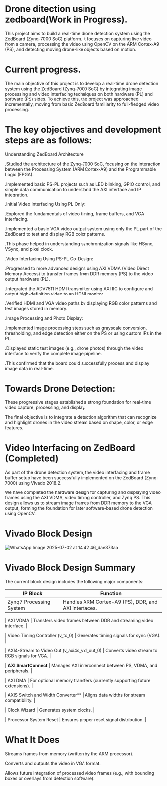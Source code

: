 # Drone ditection using zedboard(Work in Progress).

This project aims to build a real-time drone detection system using the ZedBoard (Zynq-7000 SoC) platform. It focuses on capturing live video from a camera, processing the video using OpenCV on the ARM Cortex-A9 (PS), and detecting moving drone-like objects based on motion.

# Current progress.

The main objective of this project is to develop a real-time drone detection system using the ZedBoard (Zynq-7000 SoC) by integrating image processing and video interfacing techniques on both hardware (PL) and software (PS) sides. To achieve this, the project was approached incrementally, moving from basic ZedBoard familiarity to full-fledged video processing.

# The key objectives and development steps are as follows:
Understanding ZedBoard Architecture:

.Studied the architecture of the Zynq-7000 SoC, focusing on the interaction between the Processing System (ARM Cortex-A9) and the Programmable Logic (FPGA).

.Implemented basic PS-PL projects such as LED blinking, GPIO control, and simple data communication to understand the AXI interface and IP integration.

.Initial Video Interfacing Using PL Only:

.Explored the fundamentals of video timing, frame buffers, and VGA interfacing.

.Implemented a basic VGA video output system using only the PL part of the ZedBoard to test and display RGB color patterns.

.This phase helped in understanding synchronization signals like HSync, VSync, and pixel clock.

.Video Interfacing Using PS-PL Co-Design:

.Progressed to more advanced designs using AXI VDMA (Video Direct Memory Access) to transfer frames from DDR memory (PS) to the video output hardware (PL).

.Integrated the ADV7511 HDMI transmitter using AXI IIC to configure and output high-definition video to an HDMI monitor.

.Verified HDMI and VGA video paths by displaying RGB color patterns and test images stored in memory.

.Image Processing and Photo Display:

.Implemented image processing steps such as grayscale conversion, thresholding, and edge detection either on the PS or using custom IPs in the PL.

.Displayed static test images (e.g., drone photos) through the video interface to verify the complete image pipeline.

.This confirmed that the board could successfully process and display image data in real-time.

# Towards Drone Detection:

These progressive stages established a strong foundation for real-time video capture, processing, and display.

The final objective is to integrate a detection algorithm that can recognize and highlight drones in the video stream based on shape, color, or edge features.

# Video Interfacing on ZedBoard (Completed)
As part of the drone detection system, the video interfacing and frame buffer setup have been successfully implemented on the ZedBoard (Zynq-7000) using Vivado 2018.2.

We have completed the hardware design for capturing and displaying video frames using the AXI VDMA, video timing controller, and Zynq PS. This design allows us to stream image frames from DDR memory to the VGA output, forming the foundation for later software-based drone detection using OpenCV.

# Vivado Block Design
![WhatsApp Image 2025-07-02 at 14 42 46_dae373aa](https://github.com/user-attachments/assets/8aaa0a3f-c6da-4768-9e55-f08f948566e9)


# Vivado Block Design Summary
The current block design includes the following major components:

   | IP Block                                         | Function                                                                |
   | ------------------------------------------------ | ----------------------------------------------------------------------- |
   | Zynq7 Processing System                          | Handles ARM Cortex-A9 (PS), DDR, and AXI interfaces.                    |
   
   | AXI VDMA                                         | Transfers video frames between DDR and streaming video interface.       |
   
   | Video Timing Controller (v\_tc\_0)               | Generates timing signals for sync (VGA).                                |
   
   | AXI4-Stream to Video Out (v\_axi4s\_vid\_out\_0) | Converts video stream to RGB signals for VGA.                           |
   
   | **AXI SmartConnect**                             | Manages AXI interconnect between PS, VDMA, and peripherals.             |
   
   | AXI DMA                                          | For optional memory transfers (currently supporting future extensions). |
   
   | AXIS Switch and Width Converter**                | Aligns data widths for stream compatibility.                            |
   
   | Clock Wizard                                     | Generates system clocks.                                                |
   
   | Processor System Reset                           | Ensures proper reset signal distribution.                               |


# What It Does
Streams frames from memory (written by the ARM processor).

Converts and outputs the video in VGA format.

Allows future integration of processed video frames (e.g., with bounding boxes or overlays from detection software).
